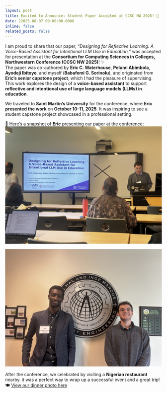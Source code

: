 ```yaml
---
layout: post
title: Excited to Announce: Student Paper Accepted at CCSC NW 2025! 🎉
date: 22025-08-07 09:00:00-0000
inline: false
related_posts: false
---
```


I am proud to share that our paper, *“Designing for Reflective Learning: A Voice-Based Assistant for Intentional LLM Use in Education,”* was accepted for presentation at the **Consortium for Computing Sciences in Colleges, Northwestern Conference (CCSC NW 2025)**! ✨  
The paper was co-authored by **Eric C. Waterhouse**,  **Pelumi Abimbola**, **Ayodeji Ibitoye**, and myself (**Babafemi G. Sorinolu**), and originated from **Eric’s senior capstone project**, which I had the pleasure of supervising. This work explores the design of a **voice-based assistant** to support **reflective and intentional use of large language models (LLMs) in education**.

We traveled to **Saint Martin’s University** for the conference, where **Eric presented the work** on **October 10–11, 2025**. It was inspiring to see a student capstone project showcased in a professional setting.  

📸 Here’s a snapshot of **Eric** presenting our paper at the conference:  
![Eric presenting at CCSC NW 2025](/assets/img/eric_at_ccsc.jpg)

![Me and Eric at CCSC NW 2025! 🎉](/assets/img/babafemi_and_eric.jpg)

After the conference, we celebrated by visiting a **Nigerian restaurant** nearby. it was a perfect way to wrap up a successful event and a great trip!  
🍽️ [View our dinner photo here](/assets/img/dinner.jpg)
